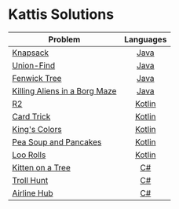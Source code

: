 # Kattis Solutions

| Problem | Languages |
| ------- |:---------:|
| [Knapsack](https://open.kattis.com/problems/knapsack) | [Java](Java/knapsack/src/) |
| [Union-Find](https://open.kattis.com/problems/unionfind) | [Java](Java/unionfind/src/) |
| [Fenwick Tree](https://open.kattis.com/problems/fenwick) | [Java](Java/fenwick/src/) |
| [Killing Aliens in a Borg Maze](https://open.kattis.com/problems/borg) | [Java](Java/borg/src/) |
| [R2](https://open.kattis.com/problems/r2) | [Kotlin](Kotlin/r2/src/main/kotlin/) |
| [Card Trick](https://open.kattis.com/problems/cardtrick2) | [Kotlin](Kotlin/cardtrick2/src/main/kotlin/) |
| [King's Colors](https://open.kattis.com/problems/kingscolors) | [Kotlin](Kotlin/kingscolors/src/main/kotlin/) |
| [Pea Soup and Pancakes](https://open.kattis.com/problems/peasoup) | [Kotlin](Kotlin/peasoup/src/main/kotlin/) |
| [Loo Rolls](https://open.kattis.com/problems/loorolls) | [Kotlin](Kotlin/loorolls/src/main/kotlin/) |
| [Kitten on a Tree](https://open.kattis.com/problems/kitten) | [C#](C%23/Kitten/) |
| [Troll Hunt](https://open.kattis.com/problems/trollhunt) | [C#](C%23/Trollhunt/) |
| [Airline Hub](https://open.kattis.com/problems/airlinehub) | [C#](C%23/Airlinehub/) |
